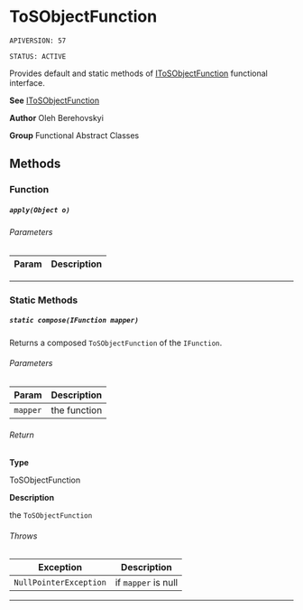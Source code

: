 # ToSObjectFunction

`APIVERSION: 57`

`STATUS: ACTIVE`

Provides default and static methods of [IToSObjectFunction](/docs/Functional-Interfaces/IToSObjectFunction.md) functional interface.


**See** [IToSObjectFunction](/docs/Functional-Interfaces/IToSObjectFunction.md)


**Author** Oleh Berehovskyi


**Group** Functional Abstract Classes

## Methods
### Function
##### `apply(Object o)`
###### Parameters
|Param|Description|
|---|---|

---
### Static Methods
##### `static compose(IFunction mapper)`

Returns a composed `ToSObjectFunction` of the `IFunction`.

###### Parameters
|Param|Description|
|---|---|
|`mapper`|the function|

###### Return

**Type**

ToSObjectFunction

**Description**

the `ToSObjectFunction`

###### Throws
|Exception|Description|
|---|---|
|`NullPointerException`|if `mapper` is null|

---
